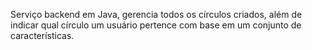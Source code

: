 Serviço backend em Java, gerencia todos os círculos criados, além de indicar qual círculo um usuário pertence com base em um conjunto de características.